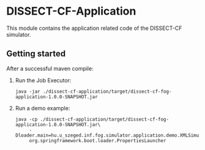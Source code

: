 # DISSECT-CF-Application
This module contains the application related code of the DISSECT-CF simulator.

## Getting started
After a successful maven compile:

1. Run the Job Executor:
   ```commandline
   java -jar ./dissect-cf-application/target/dissect-cf-fog-application-1.0.0-SNAPSHOT.jar
   ```

2. Run a demo example:
   ```commandline
   java -cp ./dissect-cf-application/target/dissect-cf-fog-application-1.0.0-SNAPSHOT.jar\
        -Dloader.main=hu.u_szeged.inf.fog.simulator.application.demo.XMLSimulation\
        org.springframework.boot.loader.PropertiesLauncher
   ```
